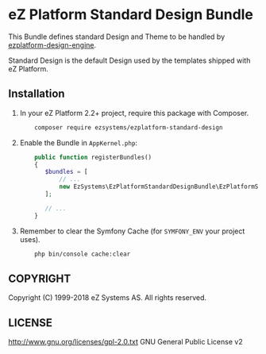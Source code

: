 # eZ Platform Standard Design Bundle

This Bundle defines standard Design and Theme to be handled by [ezplatform-design-engine](https://github.com/ezsystems/ezplatform-design-engine).

Standard Design is the default Design used by the templates shipped with eZ Platform.

## Installation

1. In your eZ Platform 2.2+ project, require this package with Composer.

    ```bash
        composer require ezsystems/ezplatform-standard-design
    ```

2. Enable the Bundle in `AppKernel.php`:

    ```php
        public function registerBundles()
        {
           $bundles = [
               // ...
               new EzSystems\EzPlatformStandardDesignBundle\EzPlatformStandardDesignBundle(),
           ];

           // ...
        }
   ```

3. Remember to clear the Symfony Cache (for `SYMFONY_ENV` your project uses).
    ```bash
        php bin/console cache:clear
    ```

## COPYRIGHT
Copyright (C) 1999-2018 eZ Systems AS. All rights reserved.

## LICENSE
http://www.gnu.org/licenses/gpl-2.0.txt GNU General Public License v2
